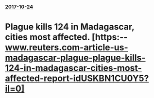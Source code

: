 ### [2017-10-24](/news/2017/10/24/index.md)

# Plague kills 124 in Madagascar, cities most affected. [https:--www.reuters.com-article-us-madagascar-plague-plague-kills-124-in-madagascar-cities-most-affected-report-idUSKBN1CU0Y5?il=0]



